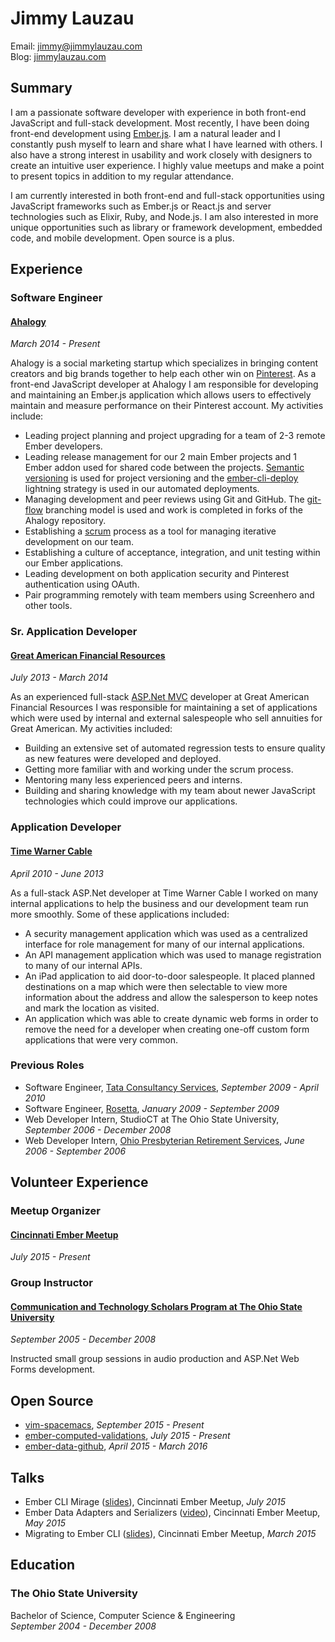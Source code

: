 Jimmy Lauzau
============

Email: jimmy@jimmylauzau.com  
Blog: [jimmylauzau.com](http://www.jimmylauzau.com/)


Summary
-------

I am a passionate software developer with experience in both front-end JavaScript and full-stack development. Most recently, I have been doing front-end development using [Ember.js](http://emberjs.com/). I am a natural leader and I constantly push myself to learn and share what I have learned with others. I also have a strong interest in usability and work closely with designers to create an intuitive user experience. I highly value meetups and make a point to present topics in addition to my regular attendance.

I am currently interested in both front-end and full-stack opportunities using JavaScript frameworks such as Ember.js or React.js and server technologies such as Elixir, Ruby, and Node.js. I am also interested in more unique opportunities such as library or framework development, embedded code, and mobile development. Open source is a plus.


Experience
----------

### Software Engineer

#### [Ahalogy](https://www.ahalogy.com/)

_March 2014 - Present_

Ahalogy is a social marketing startup which specializes in bringing content creators and big brands together to help each other win on [Pinterest](https://www.pinterest.com/). As a front-end JavaScript developer at Ahalogy I am responsible for developing and maintaining an Ember.js application which allows users to effectively maintain and measure performance on their Pinterest account. My activities include:

- Leading project planning and project upgrading for a team of 2-3 remote Ember developers.
- Leading release management for our 2 main Ember projects and 1 Ember addon used for shared code between the projects. [Semantic versioning](http://semver.org/) is used for project versioning and the [ember-cli-deploy](http://ember-cli.com/ember-cli-deploy/) lightning strategy is used in our automated deployments.
- Managing development and peer reviews using Git and GitHub. The  [git-flow](http://nvie.com/posts/a-successful-git-branching-model/) branching model is used and work is completed in forks of the Ahalogy repository.
- Establishing a [scrum](https://en.wikipedia.org/wiki/Scrum_(software_development)) process as a tool for managing iterative development on our team.
- Establishing a culture of acceptance, integration, and unit testing within our Ember applications.
- Leading development on both application security and Pinterest authentication using OAuth.
- Pair programming remotely with team members using Screenhero and other tools.


### Sr. Application Developer

#### [Great American Financial Resources](http://www.greatamericaninsurancegroup.com/Annuities/)

_July 2013 - March 2014_

As an experienced full-stack [ASP.Net MVC](http://www.asp.net/mvc) developer at Great American Financial Resources I was responsible for maintaining a set of applications which were used by internal and external salespeople who sell annuities for Great American. My activities included:

- Building an extensive set of automated regression tests to ensure quality as new features were developed and deployed.
- Getting more familiar with and working under the scrum process.
- Mentoring many less experienced peers and interns.
- Building and sharing knowledge with my team about newer JavaScript technologies which could improve our applications.


### Application Developer

#### [Time Warner Cable](http://www.timewarnercable.com/)

_April 2010 - June 2013_

As a full-stack ASP.Net developer at Time Warner Cable I worked on many internal applications to help the business and our development team run more smoothly. Some of these applications included:

- A security management application which was used as a centralized interface for role management for many of our internal applications.
- An API management application which was used to manage registration to many of our internal APIs.
- An iPad application to aid door-to-door salespeople. It placed planned destinations on a map which were then selectable to view more information about the address and allow the salesperson to keep notes and mark the location as visited.
- An application which was able to create dynamic web forms in order to remove the need for a developer when creating one-off custom form applications that were very common.


### Previous Roles

- Software Engineer, [Tata Consultancy Services](http://www.tcs.com/), _September 2009 - April 2010_
- Software Engineer, [Rosetta](http://www.rosetta.com/), _January 2009 - September 2009_
- Web Developer Intern, StudioCT at The Ohio State University, _September 2006 - December 2008_
- Web Developer Intern, [Ohio Presbyterian Retirement Services](http://www.oprs.org/), _June 2006 - September 2006_


Volunteer Experience
--------------------

### Meetup Organizer

#### [Cincinnati Ember Meetup](http://embernati.com)

_July 2015 - Present_


### Group Instructor

#### [Communication and Technology Scholars Program at The Ohio State University](http://honors-scholars.osu.edu/scholars/programs/mmc)

_September 2005 - December 2008_

Instructed small group sessions in audio production and ASP.Net Web Forms development.


Open Source
-----------

- [vim-spacemacs](https://github.com/jimmay5469/vim-spacemacs), _September 2015 - Present_
- [ember-computed-validations](https://github.com/jimmay5469/ember-computed-validations), _July 2015 - Present_
- [ember-data-github](https://github.com/jimmay5469/ember-data-github), _April 2015 - March 2016_


Talks
-----

- Ember CLI Mirage ([slides](https://slides.com/jimmay5469/ember-cli-mirage)), Cincinnati Ember Meetup, _July 2015_
- Ember Data Adapters and Serializers ([video](https://www.youtube.com/watch?v=kX8MJbGbvCc)), Cincinnati Ember Meetup, _May 2015_
- Migrating to Ember CLI ([slides](https://slides.com/jimmay5469/migrating-to-ember-cli)), Cincinnati Ember Meetup, _March 2015_


Education
---------

### The Ohio State University
Bachelor of Science, Computer Science & Engineering  
_September 2004 - December 2008_

